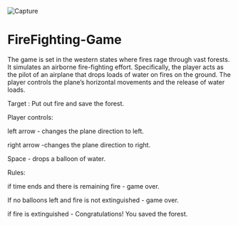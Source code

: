 ![Capture](https://user-images.githubusercontent.com/110660428/183249975-df1e1560-f413-4f2f-98c5-796a8f5fd802.JPG)



# FireFighting-Game
The game is set in the western states where fires rage through vast forests. It simulates an airborne fire-fighting effort. Specifically, the player acts as the pilot of an airplane that drops loads of water on fires on the ground. The player controls the plane’s horizontal movements and the release of water loads.

Target :
Put out fire and save the forest.

Player controls:

left arrow - changes the plane direction to left.

right arrow -changes the plane direction to right.

Space - drops a balloon of water.

Rules:

if time ends and there is remaining fire - game over.

If no balloons left and fire is not extinguished - game over.

if fire is extinguished - Congratulations! You saved the forest.



